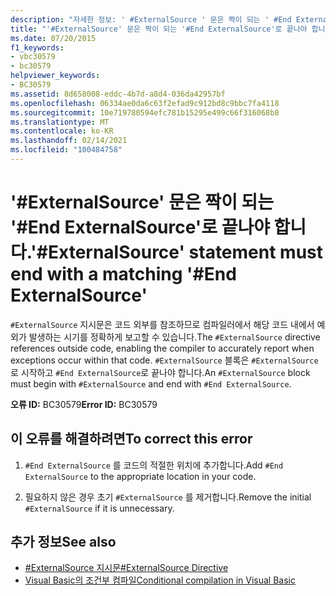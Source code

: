 ```yaml
---
description: "자세한 정보: ' #ExternalSource ' 문은 짝이 되는 ' #End ExternalSource '로 끝나야 합니다."
title: "'#ExternalSource' 문은 짝이 되는 '#End ExternalSource'로 끝나야 합니다."
ms.date: 07/20/2015
f1_keywords:
- vbc30579
- bc30579
helpviewer_keywords:
- BC30579
ms.assetid: 8d658008-eddc-4b7d-a8d4-036da42957bf
ms.openlocfilehash: 06334ae0da6c63f2efad9c912bd8c9bbc7fa4118
ms.sourcegitcommit: 10e719780594efc781b15295e499c66f316068b8
ms.translationtype: MT
ms.contentlocale: ko-KR
ms.lasthandoff: 02/14/2021
ms.locfileid: "100484758"
---
```

# <a name="externalsource-statement-must-end-with-a-matching-end-externalsource"></a><span data-ttu-id="9f2ef-103">'#ExternalSource' 문은 짝이 되는 '#End ExternalSource'로 끝나야 합니다.</span><span class="sxs-lookup"><span data-stu-id="9f2ef-103">'#ExternalSource' statement must end with a matching '#End ExternalSource'</span></span>

<span data-ttu-id="9f2ef-104">`#ExternalSource` 지시문은 코드 외부를 참조하므로 컴파일러에서 해당 코드 내에서 예외가 발생하는 시기를 정확하게 보고할 수 있습니다.</span><span class="sxs-lookup"><span data-stu-id="9f2ef-104">The `#ExternalSource` directive references outside code, enabling the compiler to accurately report when exceptions occur within that code.</span></span> <span data-ttu-id="9f2ef-105">`#ExternalSource` 블록은 `#ExternalSource` 로 시작하고 `#End ExternalSource`로 끝나야 합니다.</span><span class="sxs-lookup"><span data-stu-id="9f2ef-105">An `#ExternalSource` block must begin with `#ExternalSource` and end with `#End ExternalSource`.</span></span>  
  
 <span data-ttu-id="9f2ef-106">**오류 ID:** BC30579</span><span class="sxs-lookup"><span data-stu-id="9f2ef-106">**Error ID:** BC30579</span></span>  
  
## <a name="to-correct-this-error"></a><span data-ttu-id="9f2ef-107">이 오류를 해결하려면</span><span class="sxs-lookup"><span data-stu-id="9f2ef-107">To correct this error</span></span>  
  
1. <span data-ttu-id="9f2ef-108">`#End ExternalSource` 를 코드의 적절한 위치에 추가합니다.</span><span class="sxs-lookup"><span data-stu-id="9f2ef-108">Add `#End ExternalSource` to the appropriate location in your code.</span></span>  
  
2. <span data-ttu-id="9f2ef-109">필요하지 않은 경우 초기 `#ExternalSource` 를 제거합니다.</span><span class="sxs-lookup"><span data-stu-id="9f2ef-109">Remove the initial `#ExternalSource` if it is unnecessary.</span></span>  
  
## <a name="see-also"></a><span data-ttu-id="9f2ef-110">추가 정보</span><span class="sxs-lookup"><span data-stu-id="9f2ef-110">See also</span></span>

- [<span data-ttu-id="9f2ef-111">#ExternalSource 지시문</span><span class="sxs-lookup"><span data-stu-id="9f2ef-111">#ExternalSource Directive</span></span>](../language-reference/directives/externalsource-directive.md)
- [<span data-ttu-id="9f2ef-112">Visual Basic의 조건부 컴파일</span><span class="sxs-lookup"><span data-stu-id="9f2ef-112">Conditional compilation in Visual Basic</span></span>](../programming-guide/program-structure/conditional-compilation.md)
